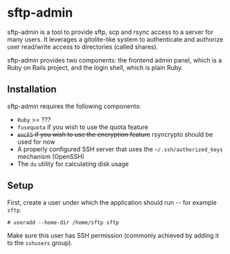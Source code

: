 # sftp-admin

sftp-admin is a tool to provide sftp, scp and rsync access to a server for many users. It leverages a gitolite-like system to authenticate and authorize user read/write access to directories (called shares).

sftp-admin provides two components: the frontend admin panel, which is a Ruby on Rails project, and the login shell, which is plain Ruby.

## Installation

sftp-admin requires the following components:
- `Ruby` >= ???
- `fusequota` if you wish to use the quota feature
- ~~`encFS` if you wish to use the encryption feature~~ rsyncrypto should be used for now
- A properly configured SSH server that uses the `~/.ssh/authorized_keys` mechanism (OpenSSH)
- The `du` utility for calculating disk usage

## Setup

First, create a user under which the application should run -- for example `sftp`.

```
# useradd --home-dir /home/sftp sftp
```

Make sure this user has SSH permission (commonly achieved by adding it to the `sshusers` group).
